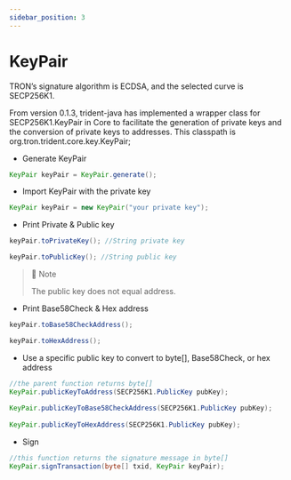 ```yaml
---
sidebar_position: 3
---
```


# KeyPair


TRON’s signature algorithm is ECDSA, and the selected curve is SECP256K1.

From version 0.1.3, trident-java has implemented a wrapper class for SECP256K1.KeyPair in Core to facilitate the generation of private keys and the conversion of private keys to addresses. This classpath is org.tron.trident.core.key.KeyPair;

- Generate KeyPair

```java
KeyPair keyPair = KeyPair.generate();
```

- Import KeyPair with the private key

```java
KeyPair keyPair = new KeyPair("your private key");
```

- Print Private & Public key

```java
keyPair.toPrivateKey(); //String private key

keyPair.toPublicKey(); //String public key
```

> 🚧 Note
> 
> The public key does not equal address.

- Print Base58Check & Hex address

```java
keyPair.toBase58CheckAddress();

keyPair.toHexAddress();
```

- Use a specific public key to convert to byte\[], Base58Check, or hex address

```java
//the parent function returns byte[]
KeyPair.publicKeyToAddress(SECP256K1.PublicKey pubKey); 
  
KeyPair.publicKeyToBase58CheckAddress(SECP256K1.PublicKey pubKey);
  
KeyPair.publicKeyToHexAddress(SECP256K1.PublicKey pubKey);
```

- Sign

```java
//this function returns the signature message in byte[]
KeyPair.signTransaction(byte[] txid, KeyPair keyPair);
```
